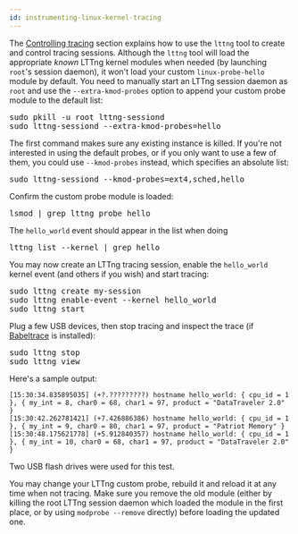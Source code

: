 ```yaml
---
id: instrumenting-linux-kernel-tracing
---
```


The [Controlling tracing](#doc-controlling-tracing) section explains
how to use the `lttng` tool to create and control tracing sessions.
Although the `lttng` tool will load the appropriate _known_ LTTng kernel
modules when needed (by launching `root`'s session daemon), it won't
load your custom `linux-probe-hello` module by default. You need to
manually start an LTTng session daemon as `root` and use the
`--extra-kmod-probes` option to append your custom probe module to the
default list:

<pre class="term">
sudo pkill -u root lttng-sessiond
sudo lttng-sessiond --extra-kmod-probes=hello
</pre>

The first command makes sure any existing instance is killed. If
you're not interested in using the default probes, or if you only
want to use a few of them, you could use `--kmod-probes` instead,
which specifies an absolute list:

<pre class="term">
sudo lttng-sessiond --kmod-probes=ext4,sched,hello
</pre>

Confirm the custom probe module is loaded:

<pre class="term">
lsmod | grep lttng_probe_hello
</pre>

The `hello_world` event should appear in the list when doing

<pre class="term">
lttng list --kernel | grep hello
</pre>

You may now create an LTTng tracing session, enable the `hello_world`
kernel event (and others if you wish) and start tracing:

<pre class="term">
sudo lttng create my-session
sudo lttng enable-event --kernel hello_world
sudo lttng start
</pre>

Plug a few USB devices, then stop tracing and inspect the trace (if
<a href="http://www.efficios.com/babeltrace" class="ext">Babeltrace</a>
is installed):

<pre class="term">
sudo lttng stop
sudo lttng view
</pre>

Here's a sample output:

~~~ text
[15:30:34.835895035] (+?.?????????) hostname hello_world: { cpu_id = 1 }, { my_int = 8, char0 = 68, char1 = 97, product = "DataTraveler 2.0" }
[15:30:42.262781421] (+7.426886386) hostname hello_world: { cpu_id = 1 }, { my_int = 9, char0 = 80, char1 = 97, product = "Patriot Memory" }
[15:30:48.175621778] (+5.912840357) hostname hello_world: { cpu_id = 1 }, { my_int = 10, char0 = 68, char1 = 97, product = "DataTraveler 2.0" }
~~~

Two USB flash drives were used for this test.

You may change your LTTng custom probe, rebuild it and reload it at
any time when not tracing. Make sure you remove the old module
(either by killing the root LTTng session daemon which loaded the
module in the first place, or by using `modprobe --remove` directly)
before loading the updated one.
